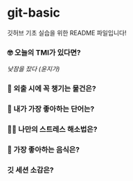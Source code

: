 # git-basic
깃허브 기초 실습을 위한 README 파일입니다!

### 🤓 오늘의 TMI가 있다면?
*낮잠을 잤다 (윤지가)*

### 🎒 외출 시에 꼭 챙기는 물건은?


### 🤙 내가 가장 좋아하는 단어는?


### 🧘‍♀️ 나만의 스트레스 해소법은?


### 🍧 가장 좋아하는 음식은?


### 깃 세션 소감은?

